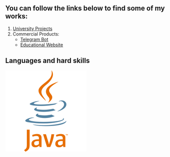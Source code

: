 ## You can follow the links below to find some of my works:
1. [University Projects](https://github.com/NutonFlash/ITMO_University)
2. Commercial Products:
   - [Telegram Bot](https://github.com/NutonFlash/Telegram_Bot)
   - [Educational Website](https://github.com/NutonFlash/Educational_Website)
## Languages and hard skills
<img src="resources/java.svg" alt="https://www.java.com" height="256" width="256">
<!-- ![https://www.java.com](resources/java.svg)   -->
